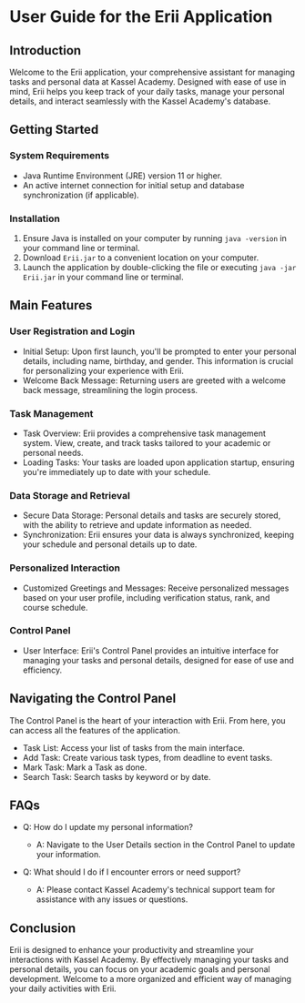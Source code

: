 # User Guide for the Erii Application

## Introduction
Welcome to the Erii application, your comprehensive assistant for managing tasks and personal data at Kassel Academy. Designed with ease of use in mind, Erii helps you keep track of your daily tasks, manage your personal details, and interact seamlessly with the Kassel Academy's database.

## Getting Started
### System Requirements
- Java Runtime Environment (JRE) version 11 or higher.
- An active internet connection for initial setup and database synchronization (if applicable).

### Installation
1. Ensure Java is installed on your computer by running `java -version` in your command line or terminal.
2. Download `Erii.jar` to a convenient location on your computer.
3. Launch the application by double-clicking the file or executing `java -jar Erii.jar` in your command line or terminal.

## Main Features
### User Registration and Login
- Initial Setup: Upon first launch, you'll be prompted to enter your personal details, including name, birthday, and gender. This information is crucial for personalizing your experience with Erii.
- Welcome Back Message: Returning users are greeted with a welcome back message, streamlining the login process.

### Task Management
- Task Overview: Erii provides a comprehensive task management system. View, create, and track tasks tailored to your academic or personal needs.
- Loading Tasks: Your tasks are loaded upon application startup, ensuring you're immediately up to date with your schedule.

### Data Storage and Retrieval
- Secure Data Storage: Personal details and tasks are securely stored, with the ability to retrieve and update information as needed.
- Synchronization: Erii ensures your data is always synchronized, keeping your schedule and personal details up to date.

### Personalized Interaction
- Customized Greetings and Messages: Receive personalized messages based on your user profile, including verification status, rank, and course schedule.

### Control Panel
- User Interface: Erii's Control Panel provides an intuitive interface for managing your tasks and personal details, designed for ease of use and efficiency.

## Navigating the Control Panel
The Control Panel is the heart of your interaction with Erii. From here, you can access all the features of the application.
- Task List: Access your list of tasks from the main interface.
- Add Task: Create various task types, from deadline to event tasks.
- Mark Task: Mark a Task as done.
- Search Task: Search tasks by keyword or by date.

## FAQs
- Q: How do I update my personal information?
  - A: Navigate to the User Details section in the Control Panel to update your information.

- Q: What should I do if I encounter errors or need support?
  - A: Please contact Kassel Academy's technical support team for assistance with any issues or questions.

## Conclusion
Erii is designed to enhance your productivity and streamline your interactions with Kassel Academy. By effectively managing your tasks and personal details, you can focus on your academic goals and personal development. Welcome to a more organized and efficient way of managing your daily activities with Erii.
